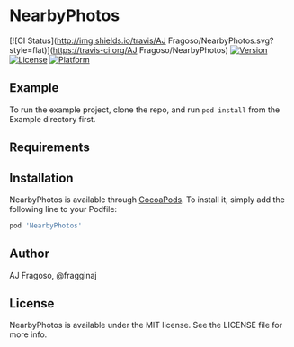 # NearbyPhotos

[![CI Status](http://img.shields.io/travis/AJ Fragoso/NearbyPhotos.svg?style=flat)](https://travis-ci.org/AJ Fragoso/NearbyPhotos)
[![Version](https://img.shields.io/cocoapods/v/NearbyPhotos.svg?style=flat)](http://cocoapods.org/pods/NearbyPhotos)
[![License](https://img.shields.io/cocoapods/l/NearbyPhotos.svg?style=flat)](http://cocoapods.org/pods/NearbyPhotos)
[![Platform](https://img.shields.io/cocoapods/p/NearbyPhotos.svg?style=flat)](http://cocoapods.org/pods/NearbyPhotos)

## Example

To run the example project, clone the repo, and run `pod install` from the Example directory first.

## Requirements

## Installation

NearbyPhotos is available through [CocoaPods](http://cocoapods.org). To install
it, simply add the following line to your Podfile:

```ruby
pod 'NearbyPhotos'
```

## Author

AJ Fragoso, @fragginaj

## License

NearbyPhotos is available under the MIT license. See the LICENSE file for more info.
